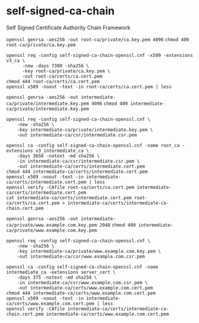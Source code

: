 # self-signed-ca-chain
Self Signed Certificate Authority Chain Framework

`openssl genrsa -aes256 -out root-ca/private/ca.key.pem 4096`
`chmod 400 root-ca/private/ca.key.pem`

```
openssl req -config self-signed-ca-chain-openssl.cnf -x509 -extensions v3_ca \
      -new -days 7300 -sha256 \
      -key root-ca/private/ca.key.pem \
      -out root-ca/certs/ca.cert.pem
chmod 444 root-ca/certs/ca.cert.pem
openssl x509 -noout -text -in root-ca/certs/ca.cert.pem | less
```

`openssl genrsa -aes256 -out intermediate-ca/private/intermediate.key.pem 4096`
`chmod 400 intermediate-ca/private/intermediate.key.pem`

```
openssl req -config self-signed-ca-chain-openssl.cnf \
    -new -sha256 \
    -key intermediate-ca/private/intermediate.key.pem \
    -out intermediate-ca/csr/intermediate.csr.pem
```

```
openssl ca -config self-signed-ca-chain-openssl.cnf -name root_ca -extensions v3_intermediate_ca \
    -days 3650 -notext -md sha256 \
    -in intermediate-ca/csr/intermediate.csr.pem \
    -out intermediate-ca/certs/intermediate.cert.pem
chmod 444 intermediate-ca/certs/intermediate.cert.pem
openssl x509 -noout -text -in intermediate-ca/certs/intermediate.cert.pem | less
openssl verify -CAfile root-ca/certs/ca.cert.pem intermediate-ca/certs/intermediate.cert.pem
cat intermediate-ca/certs/intermediate.cert.pem root-ca/certs/ca.cert.pem > intermediate-ca/certs/intermediate-ca-chain.cert.pem
```

`openssl genrsa -aes256 -out intermediate-ca/private/www.example.com.key.pem 2048`
`chmod 400 intermediate-ca/private/www.example.com.key.pem`

```
openssl req -config self-signed-ca-chain-openssl.cnf \
    -new -sha256 \
    -key intermediate-ca/private/www.example.com.key.pem \
    -out intermediate-ca/csr/www.example.com.csr.pem
```

```
openssl ca -config self-signed-ca-chain-openssl.cnf -name intermediate_ca -extensions server_cert \
    -days 375 -notext -md sha256 \
    -in intermediate-ca/csr/www.example.com.csr.pem \
    -out intermediate-ca/certs/www.example.com.cert.pem
chmod 444 intermediate-ca/certs/www.example.com.cert.pem
openssl x509 -noout -text -in intermediate-ca/certs/www.example.com.cert.pem | less
openssl verify -CAfile intermediate-ca/certs/intermediate-ca-chain.cert.pem intermediate-ca/certs/www.example.com.cert.pem
```
